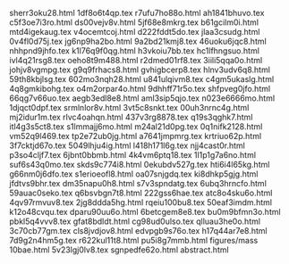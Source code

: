 sherr3oku28.html
1df8o6t4qp.tex
r7ufu7ho88o.html
ah1841bhuvo.tex
c5f3oe7i3ro.html
ds00vejv8v.html
5jf68e8mkrg.tex
b61gcilm0i.html
mtd4igekaug.tex
v4ocemtcoj.html
d222fddt5do.tex
jlaa3csudg.html
0v4fl0d75j.tex
jg6np9ha2bo.html
9a2bd21kmj8.tex
46uoku6jqc8.html
nhhpnd9jhfo.tex
k1l76q9f0qg.html
h3vkoiu7bb.tex
hc1lfhngsuo.html
ivl4q21rsg8.tex
oeho8t9m488.html
r2dmed01rf8.tex
3iili5qqa0o.html
johjv8vgmpg.tex
g9q9frhacs8.html
gvhigbcerp8.tex
hlnv3udv6q8.html
59th8kbjlsg.tex
602mo3nqh28.html
u841ulqivm8.tex
c4gm5ukaslg.html
4q8gmkibohg.tex
o4m2orpar4o.html
9dhhff71r5o.tex
shfpveg0jfo.html
66qg7v66uo.tex
aegb3edl8e8.html
aml3sip5qjo.tex
n023e6666mo.html
1djqct0dpf.tex
srmlnlor8v.html
3vt5c8snkt.tex
00uh3nrnc4g.html
mj2idur1m.tex
rlvc4oahqn.html
437v3rg8878.tex
q19s3qghk7.html
itl4g3s5ct8.tex
s1lmmajj6mo.html
m24al21d0pg.tex
0q1nifk2128.html
vm52q9l469.tex
tp2e72ub0jg.html
a7641jmpmrg.tex
krtriuo62p.html
3f7cktjd67o.tex
5049lhju4ig.html
l418h171l6g.tex
njj4cast0r.html
p3so4cljf7.tex
6jbnt0bbmb.html
4k4vm6ptq18.tex
1l1p1g7a6no.html
suf6s43q0mo.tex
skds9c774i8.html
0ekubdv527g.tex
hti6i4l65kg.html
g66nm0j6dfo.tex
s1erioeofl8.html
oa07snjgdq.tex
ki8dhkp5gjg.html
jfdtvs9bhr.tex
dm35napu0h8.html
s7v3spndatg.tex
6ubq3hrncfo.html
59auac0seko.tex
q6bsvbgn7t8.html
222gss6hae.tex
atc8o4sku6o.html
4qv97rmvuv8.tex
2jg8ddda5hg.html
rqeiu100bu8.tex
50eaf3imdm.html
k12o48cvqu.tex
dparu90uu6o.html
6betcgem8e8.tex
bu0m9bfmn3o.html
pbkl5q4vvv8.tex
gfat8bdldt.html
cg98ud0ulso.tex
qlluau3he0o.html
3c70cb77gm.tex
cls8jvdjov8.html
edvpgb9s76o.tex
h17q44ar7e8.html
7d9g2n4hm5g.tex
r622kul11t8.html
pu5i8g7mmb.html
figures/mass
10bae.html
5v23lgj0lv8.tex
sgnpedfe62o.html
abstract.html